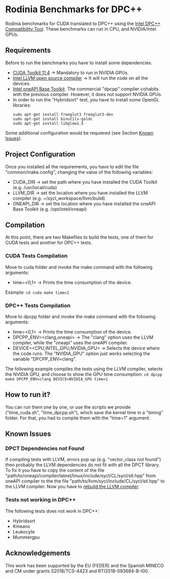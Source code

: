 # Rodinia Benchmarks for DPC++
Rodinia benchmarks for CUDA translated to DPC++ using the [Intel DPC++ Compatibility Tool](https://www.intel.com/content/www/us/en/developer/tools/oneapi/dpc-compatibility-tool.html#gs.g3bkj1). These benchmarks can run in CPU, and NVIDIA/Intel GPUs.

## Requirements
Before to run the benchmarks you have to install some dependencies.

* [CUDA Toolkit 11.4](https://developer.nvidia.com/cuda-11-4-0-download-archive) &#8594; Mandatory to run in NVIDIA GPUs.
* [Intel LLVM open source compiler](https://github.com/intel/llvm/blob/sycl/sycl/doc/GetStartedGuide.md) &#8594; It will run the code on all the devices.
* [Intel oneAPI Base Toolkit](https://www.intel.com/content/www/us/en/developer/tools/oneapi/overview.html). The commercial "dpcpp" compiler cohabits with the previous compiler. However, it does not support NVIDIA GPUs.
* In order to run the "Hybridsort" test, you have to install some OpenGL libraries:
    ```
    sudo apt-get install freeglut3 freeglut3-dev
    sudo apt-get install binutils-goldc
    sudo apt-get install libglew1.5
    ```

Some additional configuration would be requiered (see Section [Known Issues](#known-issues)). 

## Project Configuration
Once you installed all the requirements, you have to edit the file "common/make.config", changing the value of the following variables:

* CUDA_DIR &#8594; set the path where you have installed the CUDA Toolkit (e.g. /usr/local/cuda)
* LLVM_DIR &#8594; set the location where you have installed the LLVM compiler (e.g. ~/sycl_workspace/llvm/build)
* ONEAPI_DIR &#8594; set the location where you have installed the oneAPI Base Toolkit (e.g. /opt/intel/oneapi)

## Compilation
At this point, there are two Makefiles to build the tests, one of them for CUDA tests and another for DPC++ tests.

### CUDA Tests Compilation
Move to cuda folder and invoke the make command with the following arguments:

* time=<0,1> &#8594; Prints the time consumption of the device.

Example:
    ```
    cd cuda
    make time=1
    ```

### DPC++ Tests Compilation
Move to dpcpp folder and invoke the make command with the following arguments:

* time=<0,1> &#8594; Prints the time consumption of the device.
* DPCPP_ENV=<clang,oneapi> &#8594; The "clang" option uses the LLVM compiler, while the "oneapi" uses the oneAPI compiler.
* DEVICE=<CPU,INTEL_GPU,NVIDIA_GPU> &#8594; Selects the device where the code runs. The "NVIDIA_GPU" option just works selecting the variable "DPCPP_ENV=clang".

The following example compiles the tests using the LLVM compiler, selects the NVIDIA GPU, and choose to show the GPU time consumption:
    ```
    cd dpcpp
    make DPCPP_ENV=clang DEVICE=NVIDIA_GPU time=1
    ```

## How to run it?
You can run them one by one, or use the scripts we provide ("time_cuda.sh", "time_dpcpp.sh"), which save the kernel time in a "timing" folder. For that, you had to compile them with the "time=1" argument.

## Known Issues
### DPCT Dependencies not Found
If compiling tests with LLVM, errors pop up (e.g. "vector_class not found") then probably the LLVM dependencies do not fit with all the DPCT library.
To fix it you have to copy the content of the file "path/to/oneapi/compiler/latest/linux/include/sycl/CL/sycl/stl.hpp" from oneAPI compiler to the the file "path/to/llvm/sycl/include/CL/sycl/stl.hpp" to the LLVM compiler. Now you have to [rebuild the LLVM compiler](https://github.com/intel/llvm/blob/sycl/sycl/doc/GetStartedGuide.md#build-dpc-toolchain). 

### Tests not working in DPC++
The following tests does not work in DPC++:

* Hybridsort
* Kmeans
* Leukocyte
* Mummergpu

## Acknowledgements
This work has been supported by the EU (FEDER) and the Spanish MINECO and CM under grants S2018/TCS-4423 and RTI2018-093684-B-I00.
